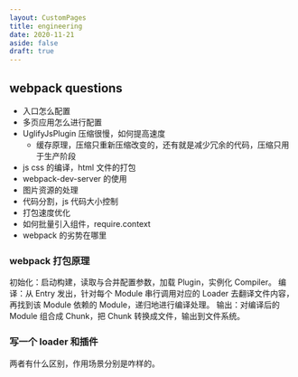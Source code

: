 ```yaml
---
layout: CustomPages
title: engineering
date: 2020-11-21
aside: false
draft: true
---
```


## webpack questions

- 入口怎么配置
- 多页应用怎么进行配置
- UglifyJsPlugin 压缩很慢，如何提高速度
  - 缓存原理，压缩只重新压缩改变的，还有就是减少冗余的代码，压缩只用于生产阶段
- js css 的编译，html 文件的打包
- webpack-dev-server 的使用
- 图片资源的处理
- 代码分割，js 代码大小控制
- 打包速度优化
- 如何批量引入组件，require.context
- webpack 的劣势在哪里

### webpack 打包原理

初始化：启动构建，读取与合并配置参数，加载 Plugin，实例化 Compiler。
编译：从 Entry 发出，针对每个 Module 串行调用对应的 Loader 去翻译文件内容，再找到该 Module 依赖的 Module，递归地进行编译处理。
输出：对编译后的 Module 组合成 Chunk，把 Chunk 转换成文件，输出到文件系统。

### 写一个 loader 和插件

两者有什么区别，作用场景分别是咋样的。
